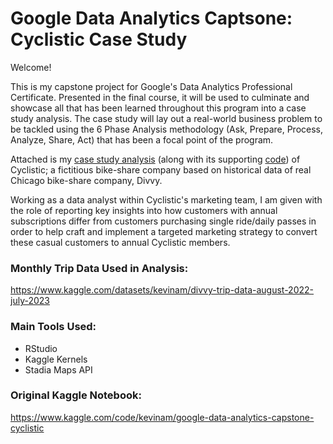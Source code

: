 # Google Data Analytics Captsone: Cyclistic Case Study

Welcome!

This is my capstone project for Google's Data Analytics Professional Certificate. Presented in the final course, it will be used to culminate and showcase all that has been learned throughout this program into a case study analysis. The case study will lay out a real-world business problem to be tackled using the 6 Phase Analysis methodology (Ask, Prepare, Process, Analyze, Share, Act) that has been a focal point of the program.

Attached is my [case study analysis](https://github.com/kevinam0/Cyclistic-Case-Study-Analysis/blob/4dc7336ca68e07d398e73a8e8560619c527995d0/google-data-analytics-capstone-cyclistic%20(3).ipynb) (along with its supporting [code](https://github.com/kevinam0/Cyclistic-Case-Study-Analysis/blob/4dc7336ca68e07d398e73a8e8560619c527995d0/Cyclistic%20Data%20Cleaning%20and%20Analysis.R)) of Cyclistic; a fictitious bike-share company based on historical data of real Chicago bike-share company, Divvy. 

Working as a data analyst within Cyclistic's marketing team, I am given with the role of reporting key insights into how customers with annual subscriptions differ from customers purchasing single ride/daily passes in order to help craft and implement a targeted marketing strategy to convert these casual customers to annual Cyclistic members. 

### Monthly Trip Data Used in Analysis:
https://www.kaggle.com/datasets/kevinam/divvy-trip-data-august-2022-july-2023

### Main Tools Used:
- RStudio
- Kaggle Kernels
- Stadia Maps API

### Original Kaggle Notebook:
https://www.kaggle.com/code/kevinam/google-data-analytics-capstone-cyclistic 
